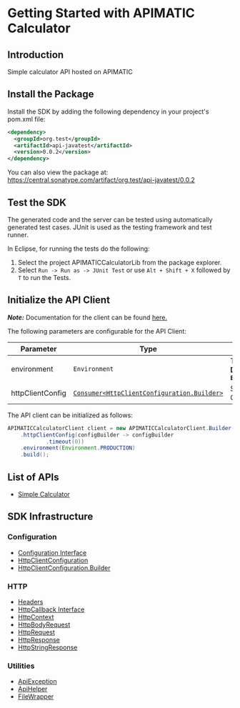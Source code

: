 
# Getting Started with APIMATIC Calculator

## Introduction

Simple calculator API hosted on APIMATIC

## Install the Package

Install the SDK by adding the following dependency in your project's pom.xml file:

```xml
<dependency>
  <groupId>org.test</groupId>
  <artifactId>api-javatest</artifactId>
  <version>0.0.2</version>
</dependency>
```

You can also view the package at:
https://central.sonatype.com/artifact/org.test/api-javatest/0.0.2

## Test the SDK

The generated code and the server can be tested using automatically generated test cases.
JUnit is used as the testing framework and test runner.

In Eclipse, for running the tests do the following:

1. Select the project APIMATICCalculatorLib from the package explorer.
2. Select `Run -> Run as -> JUnit Test` or use `Alt + Shift + X` followed by `T` to run the Tests.

## Initialize the API Client

**_Note:_** Documentation for the client can be found [here.](https://www.github.com/ZahraN444/releasejavarepo/tree/0.0.2/doc/client.md)

The following parameters are configurable for the API Client:

| Parameter | Type | Description |
|  --- | --- | --- |
| environment | `Environment` | The API environment. <br> **Default: `Environment.PRODUCTION`** |
| httpClientConfig | [`Consumer<HttpClientConfiguration.Builder>`](https://www.github.com/ZahraN444/releasejavarepo/tree/0.0.2/doc/http-client-configuration-builder.md) | Set up Http Client Configuration instance. |

The API client can be initialized as follows:

```java
APIMATICCalculatorClient client = new APIMATICCalculatorClient.Builder()
    .httpClientConfig(configBuilder -> configBuilder
            .timeout(0))
    .environment(Environment.PRODUCTION)
    .build();
```

## List of APIs

* [Simple Calculator](https://www.github.com/ZahraN444/releasejavarepo/tree/0.0.2/doc/controllers/simple-calculator.md)

## SDK Infrastructure

### Configuration

* [Configuration Interface](https://www.github.com/ZahraN444/releasejavarepo/tree/0.0.2/doc/configuration-interface.md)
* [HttpClientConfiguration](https://www.github.com/ZahraN444/releasejavarepo/tree/0.0.2/doc/http-client-configuration.md)
* [HttpClientConfiguration.Builder](https://www.github.com/ZahraN444/releasejavarepo/tree/0.0.2/doc/http-client-configuration-builder.md)

### HTTP

* [Headers](https://www.github.com/ZahraN444/releasejavarepo/tree/0.0.2/doc/headers.md)
* [HttpCallback Interface](https://www.github.com/ZahraN444/releasejavarepo/tree/0.0.2/doc/http-callback-interface.md)
* [HttpContext](https://www.github.com/ZahraN444/releasejavarepo/tree/0.0.2/doc/http-context.md)
* [HttpBodyRequest](https://www.github.com/ZahraN444/releasejavarepo/tree/0.0.2/doc/http-body-request.md)
* [HttpRequest](https://www.github.com/ZahraN444/releasejavarepo/tree/0.0.2/doc/http-request.md)
* [HttpResponse](https://www.github.com/ZahraN444/releasejavarepo/tree/0.0.2/doc/http-response.md)
* [HttpStringResponse](https://www.github.com/ZahraN444/releasejavarepo/tree/0.0.2/doc/http-string-response.md)

### Utilities

* [ApiException](https://www.github.com/ZahraN444/releasejavarepo/tree/0.0.2/doc/api-exception.md)
* [ApiHelper](https://www.github.com/ZahraN444/releasejavarepo/tree/0.0.2/doc/api-helper.md)
* [FileWrapper](https://www.github.com/ZahraN444/releasejavarepo/tree/0.0.2/doc/file-wrapper.md)

